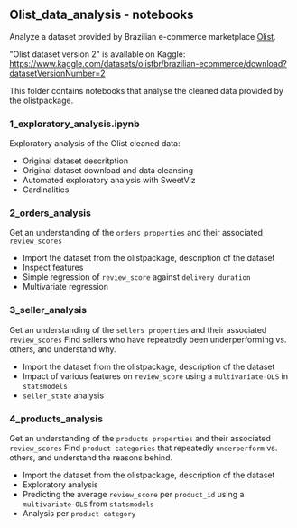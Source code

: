 ## Olist_data_analysis - notebooks

Analyze a dataset provided by Brazilian e-commerce marketplace [Olist](https://www.olist.com).

"Olist dataset version 2" is available on Kaggle:
https://www.kaggle.com/datasets/olistbr/brazilian-ecommerce/download?datasetVersionNumber=2

This folder contains notebooks that analyse the cleaned data provided by the olistpackage.

### 1_exploratory_analysis.ipynb
Exploratory analysis of the Olist cleaned data:
- Original dataset descritption
- Original dataset download and data cleansing
- Automated exploratory analysis with SweetViz
- Cardinalities

### 2_orders_analysis
Get an understanding of the `orders properties` and their associated `review_scores`
- Import the dataset from the olistpackage, description of the dataset
- Inspect features
- Simple regression of `review_score` against `delivery duration`
- Multivariate regression

### 3_seller_analysis
Get an understanding of the `sellers properties` and their associated `review_scores`
Find sellers who have repeatedly been underperforming vs. others, and understand why.
- Import the dataset from the olistpackage, description of the dataset
- Impact of various features on `review_score` using a `multivariate-OLS` in `statsmodels`
- `seller_state` analysis

### 4_products_analysis
Get an understanding of the `products properties` and their associated `review_scores`
Find `product categories` that repeatedly `underperform` vs. others, and understand the reasons behind.
- Import the dataset from the olistpackage, description of the dataset
- Exploratory analysis
- Predicting the average `review_score` per `product_id` using a `multivariate-OLS` from `statsmodels`
- Analysis per `product category`
